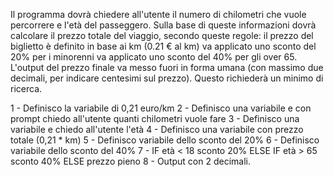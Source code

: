 Il programma dovrà chiedere all'utente il numero di chilometri che vuole percorrere e l'età del passeggero.
Sulla base di queste informazioni dovrà calcolare il prezzo totale del viaggio, secondo queste regole:
il prezzo del biglietto è definito in base ai km (0.21 € al km)
va applicato uno sconto del 20% per i minorenni
va applicato uno sconto del 40% per gli over 65.
L'output del prezzo finale va messo fuori in forma umana (con massimo due decimali, per indicare centesimi sul prezzo).
Questo richiederà un minimo di ricerca.

1 - Definisco la variabile di 0,21 euro/km
2 - Definisco una variabile e con prompt chiedo all'utente quanti chilometri vuole fare
3 - Definisco una variabile e chiedo all'utente l'età
4 - Definisco una variabile con prezzo totale (0,21 \* km)
5 - Definisco variabile dello sconto del 20%
6 - Definisco variabile dello sconto del 40%
7 - IF età < 18
sconto 20%
ELSE IF età > 65
sconto 40%
ELSE
prezzo pieno
8 - Output con 2 decimali.
